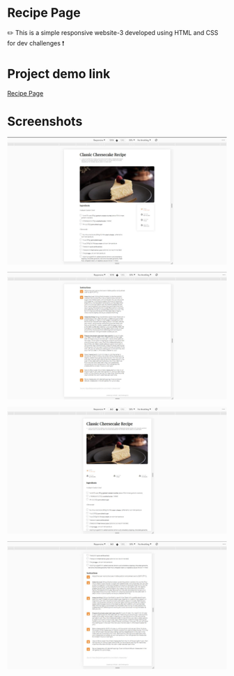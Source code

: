 # Recipe Page
✏️ This is a simple responsive website-3 developed using HTML and CSS for dev challenges ❗

# Project demo link

<a href="https://mithesh14.github.io/Recipe-page/">Recipe Page</a>

# Screenshots 

![screenshots](https://github.com/Mithesh14/Recipe-page/blob/main/images/image1.jpg)

![screenshots](https://github.com/Mithesh14/Recipe-page/blob/main/images/image2.jpg)

![screenshots](https://github.com/Mithesh14/Recipe-page/blob/main/images/image3.jpg)

![screenshots](https://github.com/Mithesh14/Recipe-page/blob/main/images/image4.jpg)

